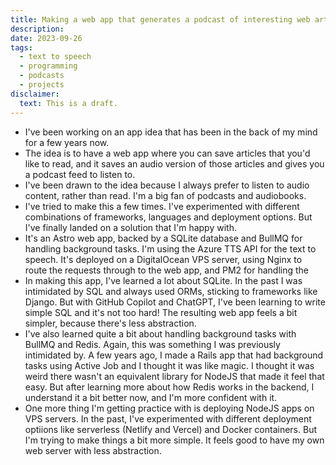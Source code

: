 ```yaml
---
title: Making a web app that generates a podcast of interesting web articles
description:
date: 2023-09-26
tags:
  - text to speech
  - programming
  - podcasts
  - projects
disclaimer:
  text: This is a draft.
---
```


- I've been working on an app idea that has been in the back of my mind for a
  few years now.
- The idea is to have a web app where you can save articles that you'd like to
  read, and it saves an audio version of those articles and gives you a podcast
  feed to listen to.
- I've been drawn to the idea because I always prefer to listen to audio
  content, rather than read. I'm a big fan of podcasts and audiobooks.
- I've tried to make this a few times. I've experimented with different
  combinations of frameworks, languages and deployment options. But I've finally
  landed on a solution that I'm happy with.
- It's an Astro web app, backed by a SQLite database and BullMQ for handling
  background tasks. I'm using the Azure TTS API for the text to speech. It's
  deployed on a DigitalOcean VPS server, using Nginx to route the requests through
  to the web app, and PM2 for handling the
- In making this app, I've learned a lot about SQLite. In the past I was
  intimidated by SQL and always used ORMs, sticking to frameworks like Django. But
  with GitHub Copilot and ChatGPT, I've been learning to write simple SQL and it's
  not too hard! The resulting web app feels a bit simpler, because there's less
  abstraction.
- I've also learned quite a bit about handling background tasks with BullMQ and
  Redis. Again, this was something I was previously intimidated by. A few years
  ago, I made a Rails app that had background tasks using Active Job and I
  thought it was like magic. I thought it was weird there wasn't an equivalent
  library for NodeJS that made it feel that easy. But after learning more about
  how Redis works in the backend, I understand it a bit better now, and I'm more
  confident with it.
- One more thing I'm getting practice with is deploying NodeJS apps on VPS
  servers. In the past, I've experimented with different deployment optiions like
  serverless (Netlify and Vercel) and Docker containers. But I'm trying to make
  things a bit more simple. It feels good to have my own web server with less
  abstraction.
